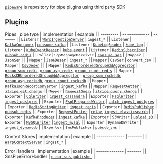 [`pipeware`] is repository for pipe plugins using third party SDK

## Plugins
Pipes
| pipe type | implementation | example |
| --------- | -------------- | ------- |
| `Listener`  | [`WarpIngestionServer`] | `ingest_*` |
| `Listener` | [`KafkaConsumer`] | [`consume_kafka`] |
| `Listener` | [`KubeLogReader`] | [`kube_log`] |
| `Listener` | [`KubeEventReader`] | [`kube_event`] |
| `Listener` | [`RedisSubscriber`] | [`pubsub_redis`] |
| `Poller` | `SqsMessageReceiver` | [`consume_sqs`] |
| `Mapper` | [`JsonSer`] |  |
| `Mapper` | [`JsonDeser`] | `ingest_*` |
| `Mapper` | [`CsvSer`] | [`convert_csv`] |
| `Mapper` | [`CsvDeser`] |  |
| `Mapper` | [`RedisUnorderedGroupAddAggregator`] | [`group_sum_redis`], [`group_avg_redis`], [`group_count_redis`] |
| `Mapper` | [`RocksDBUnorderedGroupAddAggregator`] | [`group_sum_rocksdb`], [`group_avg_rocksdb`], [`group_count_rocksdb`] |
| `Mapper` | [`KafkaJsonRecordConverter`] | [`ingest_kafka`] |
| `Mapper` | [`ReqwestGetter`] | [`stripe_get_charge`] |
| `Mapper` | [`ReqwestQuery`] | [`stripe_query_charge`] |
| `Exporter` | [`CqlWriter`] | [`ingest_cassandra`] |
| `Exporter` | [`PsqlWriter`] | [`ingest_postgres`] |
| `Exporter` | [`PsqlPreparedWriter`] | [`batch_ingest_postgres`] |
| `Exporter` | [`RedisStringWriter`] | [`ingest_redis`] |
| `Exporter` | [`RedisPublisher`] | [`pubsub_redis`] |
| `Exporter` | [`ReqwestPoster`] | [`relay`], [`ingest_elasticsearch`] |
| `Exporter` | [`KafkaProducer`] | [`ingest_kafka`] |
| `Exporter` | `S3Writer` | [`upload_s3`] |
| `Exporter` | [`MySQLWriter`] | [`ingest_mysql`] |
| `Exporter` | `DynamoDBWriter` | [`ingest_dynamodb`] |
| `Exporter` | `SnsPublisher` | [`pubsub_sns`] |

Context Stores
| implementation | example |
| -------------- | ------- |
| [`WarpContextServer`] | `ingest_*` |

Error Handlers
| implementation | example |
| -------------- | ------- |
| SnsPipeErrorHandler | [`error_sns_publisher`] |

[`pipeware`]: https://github.com/pipebase/pipebase/tree/main/pipeware
[`group_sum_redis`]: https://github.com/pipebase/pipebase/tree/main/examples/group_sum_redis
[`group_avg_redis`]: https://github.com/pipebase/pipebase/tree/main/examples/group_avg_redis
[`group_count_redis`]: https://github.com/pipebase/pipebase/tree/main/examples/group_count_redis
[`group_sum_rocksdb`]: https://github.com/pipebase/pipebase/tree/main/examples/group_sum_rocksdb
[`group_avg_rocksdb`]: https://github.com/pipebase/pipebase/tree/main/examples/group_avg_rocksdb
[`group_count_rocksdb`]: https://github.com/pipebase/pipebase/tree/main/examples/group_count_rocksdb
[`ingest_cassandra`]: https://github.com/pipebase/pipebase/tree/main/examples/ingest_cassandra
[`ingest_postgres`]: https://github.com/pipebase/pipebase/tree/main/examples/ingest_postgres
[`ingest_redis`]: https://github.com/pipebase/pipebase/tree/main/examples/ingest_redis
[`relay`]: https://github.com/pipebase/pipebase/tree/main/examples/relay
[`consume_kafka`]: https://github.com/pipebase/pipebase/tree/main/examples/consume_kafka
[`ingest_kafka`]: https://github.com/pipebase/pipebase/tree/main/examples/ingest_kafka
[`kube_log`]: https://github.com/pipebase/pipebase/tree/main/examples/kube_log
[`kube_event`]: https://github.com/pipebase/pipebase/tree/main/examples/kube_event
[`convert_csv`]: https://github.com/pipebase/pipebase/tree/main/examples/convert_csv
[`upload_s3`]: https://github.com/pipebase/pipebase/tree/main/examples/upload_s3
[`ingest_mysql`]: https://github.com/pipebase/pipebase/tree/main/examples/ingest_mysql
[`ingest_elasticsearch`]: https://github.com/pipebase/pipebase/tree/main/examples/ingest_elasticsearch
[`stripe_get_charge`]: https://github.com/pipebase/pipebase/tree/main/examples/stripe_get_charge
[`stripe_query_charge`]: https://github.com/pipebase/pipebase/tree/main/examples/stripe_query_charge
[`consume_sqs`]: https://github.com/pipebase/pipebase/tree/main/examples/consume_sqs
[`pubsub_redis`]: https://github.com/pipebase/pipebase/tree/main/examples/pubsub_redis
[`ingest_dynamodb`]: https://github.com/pipebase/pipebase/tree/main/examples/ingest_dynamodb
[`pubsub_sns`]: https://github.com/pipebase/pipebase/tree/main/examples/pubsub_sns
[`error_sns_publisher`]: https://github.com/pipebase/pipebase/tree/main/examples/error_sns_publisher
[`batch_ingest_postgres`]: https://github.com/pipebase/pipebase/tree/main/examples/batch_ingest_postgres

[`WarpIngestionServer`]: https://docs.rs/pipewarp/
[`KafkaConsumer`]: https://docs.rs/pipekafka/
[`KubeLogReader`]: https://docs.rs/pipekube/
[`KubeEventReader`]: https://docs.rs/pipekube/
[`RedisSubscriber`]: https://docs.rs/piperedis/
[`JsonSer`]: https://docs.rs/pipejson/
[`JsonDeser`]: https://docs.rs/pipejson/
[`CsvSer`]: https://docs.rs/pipecsv/
[`CsvDeser`]: https://docs.rs/pipecsv/
[`RedisUnorderedGroupAddAggregator`]: https://docs.rs/piperedis/
[`RocksDBUnorderedGroupAddAggregator`]: https://docs.rs/piperocksdb/
[`KafkaJsonRecordConverter`]: https://docs.rs/pipekafka/
[`ReqwestGetter`]: https://docs.rs/pipereqwest/
[`ReqwestQuery`]: https://docs.rs/pipereqwest/
[`CqlWriter`]: https://docs.rs/pipecql/
[`PsqlWriter`]: https://docs.rs/pipepsql/
[`PsqlPreparedWriter`]: https://docs.rs/pipepsql/
[`RedisStringWriter`]: https://docs.rs/piperedis/
[`RedisPublisher`]: https://docs.rs/piperedis/
[`ReqwestPoster`]: https://docs.rs/pipereqwest/
[`KafkaProducer`]: https://docs.rs/pipekafka/
[`MySQLWriter`]: https://docs.rs/pipemysql/
[`WarpContextServer`]: https://docs.rs/pipewarp/